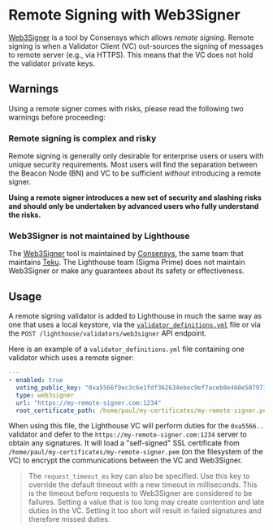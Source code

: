 # Remote Signing with Web3Signer

[Web3Signer]: https://docs.web3signer.consensys.net/en/latest/
[Consensys]: https://github.com/ConsenSys/
[Teku]: https://github.com/consensys/teku

[Web3Signer] is a tool by Consensys which allows *remote signing*. Remote signing is when a
Validator Client (VC) out-sources the signing of messages to remote server (e.g., via HTTPS). This
means that the VC does not hold the validator private keys.

## Warnings

Using a remote signer comes with risks, please read the following two warnings before proceeding:

### Remote signing is complex and risky

Remote signing is generally only desirable for enterprise users or users with unique security
requirements. Most users will find the separation between the Beacon Node (BN) and VC to be
sufficient *without* introducing a remote signer.

**Using a remote signer introduces a new set of security and slashing risks and should only be
undertaken by advanced users who fully understand the risks.**

### Web3Signer is not maintained by Lighthouse

The [Web3Signer] tool is maintained by [Consensys], the same team that maintains [Teku]. The
Lighthouse team (Sigma Prime) does not maintain Web3Signer or make any guarantees about its safety
or effectiveness.

## Usage

A remote signing validator is added to Lighthouse in much the same way as one that uses a local
keystore, via the [`validator_definitions.yml`](./validator-management.md) file or via the `POST
/lighthouse/validators/web3signer` API endpoint.

Here is an example of a `validator_definitions.yml` file containing one validator which uses a
remote signer:

```yaml
---
- enabled: true
  voting_public_key: "0xa5566f9ec3c6e1fdf362634ebec9ef7aceb0e460e5079714808388e5d48f4ae1e12897fed1bea951c17fa389d511e477"
  type: web3signer
  url: "https://my-remote-signer.com:1234"
  root_certificate_path: /home/paul/my-certificates/my-remote-signer.pem
```

When using this file, the Lighthouse VC will perform duties for the `0xa5566..` validator and defer
to the `https://my-remote-signer.com:1234` server to obtain any signatures. It will load a
"self-signed" SSL certificate from `/home/paul/my-certificates/my-remote-signer.pem` (on the
filesystem of the VC) to encrypt the communications between the VC and Web3Signer.

> The `request_timeout_ms` key can also be specified. Use this key to override the default timeout
> with a new timeout in milliseconds. This is the timeout before requests to Web3Signer are
> considered to be failures. Setting a value that is too long may create contention and late duties
> in the VC.  Setting it too short will result in failed signatures and therefore missed duties.
